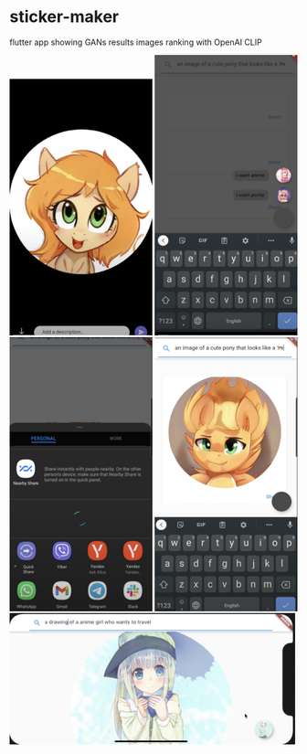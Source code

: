 # sticker-maker
flutter app showing GANs results images ranking with OpenAI CLIP

<img src="https://github.com/ZackPashkin/sticker-maker/blob/main/screenshots_from_app/sticker_maker1.png" width="250" />
<img src="https://github.com/ZackPashkin/sticker-maker/blob/main/screenshots_from_app/sticker_maker0.png" width="250" />
<img src="https://github.com/ZackPashkin/sticker-maker/blob/main/screenshots_from_app/sticker_maker2.png" width="250" />
<img src="https://github.com/ZackPashkin/sticker-maker/blob/main/screenshots_from_app/sticker_maker3.png" width="250" />
<img src="https://github.com/ZackPashkin/sticker-maker/blob/main/screenshots_from_app/sticker_maker_ios.png" width="500" />

